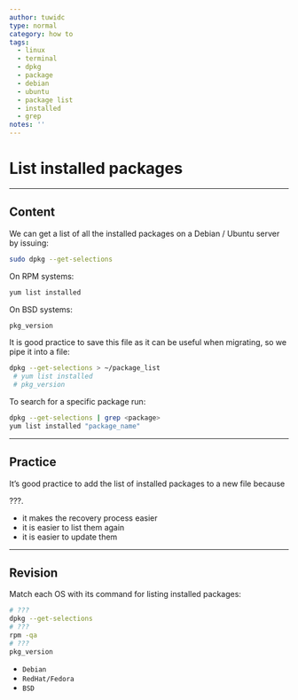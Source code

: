 ```yaml
---
author: tuwidc
type: normal
category: how to
tags:
  - linux
  - terminal
  - dpkg
  - package
  - debian
  - ubuntu
  - package list
  - installed
  - grep
notes: ''
---
```


# List installed packages


---

## Content

We can get a list of all the installed packages on a Debian / Ubuntu server by issuing:

```bash
sudo dpkg --get-selections
```

On RPM systems:

```bash
yum list installed
```

On BSD systems:

```bash
pkg_version
```

It is good practice to save this file as it can be useful when migrating, so we pipe it into a file:

```bash
dpkg --get-selections > ~/package_list
 # yum list installed
 # pkg_version
```

To search for a specific package run:

```bash
dpkg --get-selections | grep <package>
yum list installed "package_name"
```


---

## Practice

It’s good practice to add the list of installed packages to a new file because 

???.

* it makes the recovery process easier
* it is easier to list them again
* it is easier to update them


---

## Revision

Match each OS with its command for listing installed packages:

```bash
# ???
dpkg --get-selections
# ???
rpm -qa 
# ???
pkg_version 
```

* `Debian`
* `RedHat/Fedora`
* `BSD`
